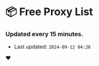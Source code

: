 # :package: Free Proxy List
### Updated every 15 minutes.

- Last updated: `2024-09-12 04:26`

:heart:
